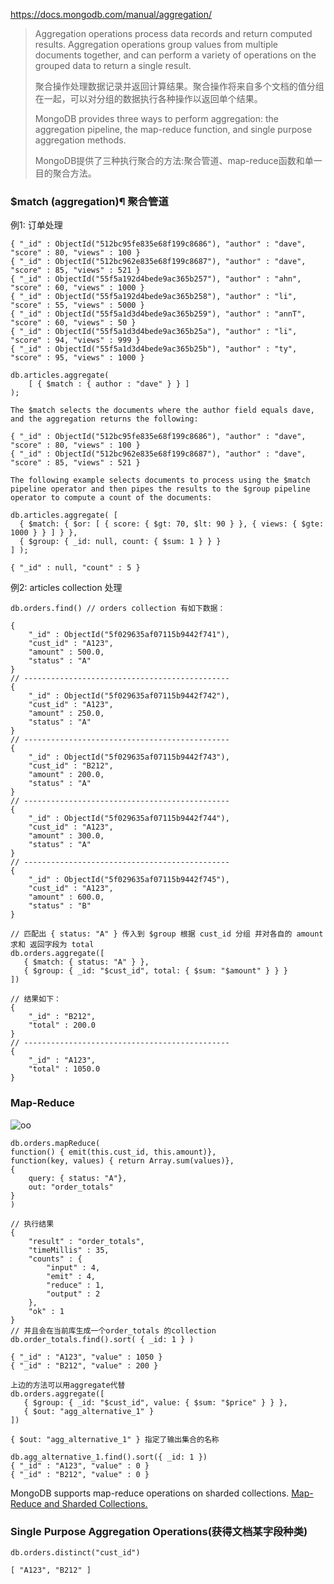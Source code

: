 https://docs.mongodb.com/manual/aggregation/

> Aggregation operations process data records and return computed results. Aggregation operations group values from multiple documents together, and can perform a variety of operations on the grouped data to return a single result.
> 
> 聚合操作处理数据记录并返回计算结果。聚合操作将来自多个文档的值分组在一起，可以对分组的数据执行各种操作以返回单个结果。
> 
> MongoDB provides three ways to perform aggregation: the aggregation pipeline, the map-reduce function, and single purpose aggregation methods.
> 
> MongoDB提供了三种执行聚合的方法:聚合管道、map-reduce函数和单一目的聚合方法。


### $match (aggregation)¶ 聚合管道
例1: 订单处理
```
{ "_id" : ObjectId("512bc95fe835e68f199c8686"), "author" : "dave", "score" : 80, "views" : 100 }
{ "_id" : ObjectId("512bc962e835e68f199c8687"), "author" : "dave", "score" : 85, "views" : 521 }
{ "_id" : ObjectId("55f5a192d4bede9ac365b257"), "author" : "ahn", "score" : 60, "views" : 1000 }
{ "_id" : ObjectId("55f5a192d4bede9ac365b258"), "author" : "li", "score" : 55, "views" : 5000 }
{ "_id" : ObjectId("55f5a1d3d4bede9ac365b259"), "author" : "annT", "score" : 60, "views" : 50 }
{ "_id" : ObjectId("55f5a1d3d4bede9ac365b25a"), "author" : "li", "score" : 94, "views" : 999 }
{ "_id" : ObjectId("55f5a1d3d4bede9ac365b25b"), "author" : "ty", "score" : 95, "views" : 1000 }

db.articles.aggregate(
    [ { $match : { author : "dave" } } ]
);

The $match selects the documents where the author field equals dave, and the aggregation returns the following:

{ "_id" : ObjectId("512bc95fe835e68f199c8686"), "author" : "dave", "score" : 80, "views" : 100 }
{ "_id" : ObjectId("512bc962e835e68f199c8687"), "author" : "dave", "score" : 85, "views" : 521 }

The following example selects documents to process using the $match pipeline operator and then pipes the results to the $group pipeline operator to compute a count of the documents:

db.articles.aggregate( [
  { $match: { $or: [ { score: { $gt: 70, $lt: 90 } }, { views: { $gte: 1000 } } ] } },
  { $group: { _id: null, count: { $sum: 1 } } }
] );

{ "_id" : null, "count" : 5 }
```



例2: articles collection 处理
```
db.orders.find() // orders collection 有如下数据：

{ 
    "_id" : ObjectId("5f029635af07115b9442f741"), 
    "cust_id" : "A123", 
    "amount" : 500.0, 
    "status" : "A"
}
// ----------------------------------------------
{ 
    "_id" : ObjectId("5f029635af07115b9442f742"), 
    "cust_id" : "A123", 
    "amount" : 250.0, 
    "status" : "A"
}
// ----------------------------------------------
{ 
    "_id" : ObjectId("5f029635af07115b9442f743"), 
    "cust_id" : "B212", 
    "amount" : 200.0, 
    "status" : "A"
}
// ----------------------------------------------
{ 
    "_id" : ObjectId("5f029635af07115b9442f744"), 
    "cust_id" : "A123", 
    "amount" : 300.0, 
    "status" : "A"
}
// ----------------------------------------------
{ 
    "_id" : ObjectId("5f029635af07115b9442f745"), 
    "cust_id" : "A123", 
    "amount" : 600.0, 
    "status" : "B"
}

// 匹配出 { status: "A" } 传入到 $group 根据 cust_id 分组 并对各自的 amount 求和 返回字段为 total
db.orders.aggregate([
   { $match: { status: "A" } },
   { $group: { _id: "$cust_id", total: { $sum: "$amount" } } }
])

// 结果如下：
{ 
    "_id" : "B212", 
    "total" : 200.0
}
// ----------------------------------------------
{ 
    "_id" : "A123", 
    "total" : 1050.0
}
```

### Map-Reduce
![oo](https://docs.mongodb.com/manual/_images/map-reduce.bakedsvg.svg)
```
db.orders.mapReduce(
function() { emit(this.cust_id, this.amount)},
function(key, values) { return Array.sum(values)},
{
	query: { status: "A"},
	out: "order_totals"
}
)

// 执行结果
{
	"result" : "order_totals",
	"timeMillis" : 35,
	"counts" : {
		"input" : 4,
		"emit" : 4,
		"reduce" : 1,
		"output" : 2
	},
	"ok" : 1
}
// 并且会在当前库生成一个order_totals 的collection
db.order_totals.find().sort( { _id: 1 } )

{ "_id" : "A123", "value" : 1050 }
{ "_id" : "B212", "value" : 200 }

上边的方法可以用aggregate代替
db.orders.aggregate([
   { $group: { _id: "$cust_id", value: { $sum: "$price" } } },
   { $out: "agg_alternative_1" }
])

{ $out: "agg_alternative_1" } 指定了输出集合的名称

db.agg_alternative_1.find().sort({ _id: 1 })
{ "_id" : "A123", "value" : 0 }
{ "_id" : "B212", "value" : 0 }
```
MongoDB supports map-reduce operations on sharded collections.
[Map-Reduce and Sharded Collections.](https://docs.mongodb.com/manual/core/map-reduce-sharded-collections/)

### Single Purpose Aggregation Operations(获得文档某字段种类)
```
db.orders.distinct("cust_id")

[ "A123", "B212" ]
```